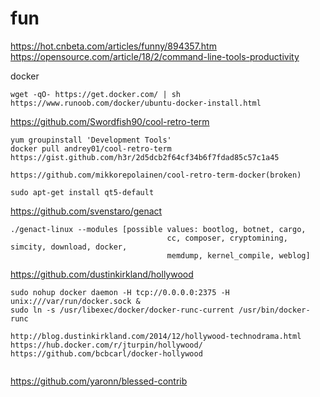 # fun

https://hot.cnbeta.com/articles/funny/894357.htm
https://opensource.com/article/18/2/command-line-tools-productivity



docker
```
wget -qO- https://get.docker.com/ | sh
https://www.runoob.com/docker/ubuntu-docker-install.html
```

https://github.com/Swordfish90/cool-retro-term
```
yum groupinstall 'Development Tools'
docker pull andrey01/cool-retro-term
https://gist.github.com/h3r/2d5dcb2f64cf34b6f7fdad85c57c1a45

https://github.com/mikkorepolainen/cool-retro-term-docker(broken)

sudo apt-get install qt5-default
```

https://github.com/svenstaro/genact

```
./genact-linux --modules [possible values: bootlog, botnet, cargo,
                                   cc, composer, cryptomining, simcity, download, docker,
                                   memdump, kernel_compile, weblog]
```

https://github.com/dustinkirkland/hollywood

```
sudo nohup docker daemon -H tcp://0.0.0.0:2375 -H unix:///var/run/docker.sock &
sudo ln -s /usr/libexec/docker/docker-runc-current /usr/bin/docker-runc

http://blog.dustinkirkland.com/2014/12/hollywood-technodrama.html
https://hub.docker.com/r/jturpin/hollywood/
https://github.com/bcbcarl/docker-hollywood


```
https://github.com/yaronn/blessed-contrib
